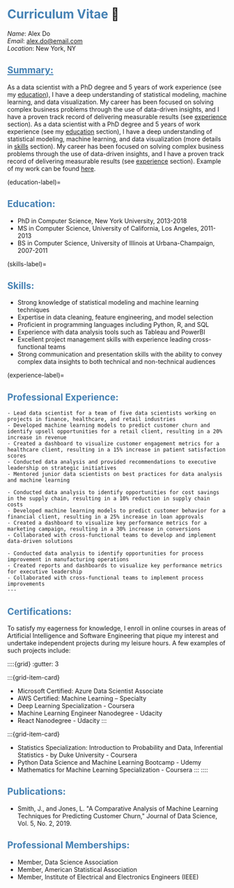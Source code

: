 # <span style="color:SteelBlue">Curriculum Vitae</span> 📇

*Name*: Alex Do</span></br>
*Email*: alex.do@email.com</br>
*Location*: New York, NY</br>

## <span style="color:SteelBlue"><u>Summary:</u></span>

As a data scientist with a PhD degree and 5 years of work experience (see my [education](education-label)), I have a deep understanding of statistical modeling, machine learning, and data visualization. My career has been focused on solving complex business problems through the use of data-driven insights, and I have a proven track record of delivering measurable results (see [experience](experience-label) section). As a data scientist with a PhD degree and 5 years of work experience (see my [education](education-label) section), I have a deep understanding of statistical modeling, machine learning, and data visualization (more details in [skills](skills-label) section). My career has been focused on solving complex business problems through the use of data-driven insights, and I have a proven track record of delivering measurable results (see [experience](experience-label) section). Example of my work can be found [here](./analysis_example.ipynb).

(education-label)= 
## <span style="color:SteelBlue">Education:</span> 

- PhD in Computer Science, New York University, 2013-2018
- MS in Computer Science, University of California, Los Angeles, 2011-2013
- BS in Computer Science, University of Illinois at Urbana-Champaign, 2007-2011

(skills-label)=
## <span style="color:SteelBlue">Skills:</span> 

- Strong knowledge of statistical modeling and machine learning techniques
- Expertise in data cleaning, feature engineering, and model selection
- Proficient in programming languages including Python, R, and SQL
- Experience with data analysis tools such as Tableau and PowerBI
- Excellent project management skills with experience leading cross-functional teams
- Strong communication and presentation skills with the ability to convey complex data insights to both technical and non-technical audiences

(experience-label)=
## <span style="color:SteelBlue">Professional Experience:</span> 

```{dropdown} **Data Scientist, ABC Corporation, New York, NY, 2018-present** &nbsp;📊
- Lead data scientist for a team of five data scientists working on projects in finance, healthcare, and retail industries
- Developed machine learning models to predict customer churn and identify upsell opportunities for a retail client, resulting in a 20% increase in revenue
- Created a dashboard to visualize customer engagement metrics for a healthcare client, resulting in a 15% increase in patient satisfaction scores
- Conducted data analysis and provided recommendations to executive leadership on strategic initiatives
- Mentored junior data scientists on best practices for data analysis and machine learning
```
```{dropdown} **Data Scientist, XYZ Corporation, Los Angeles, CA, 2016-2018** &nbsp;📈
- Conducted data analysis to identify opportunities for cost savings in the supply chain, resulting in a 10% reduction in supply chain costs
- Developed machine learning models to predict customer behavior for a financial client, resulting in a 25% increase in loan approvals
- Created a dashboard to visualize key performance metrics for a marketing campaign, resulting in a 30% increase in conversions
- Collaborated with cross-functional teams to develop and implement data-driven solutions
```
```{dropdown} **Data Analyst, DEF Corporation, Urbana-Champaign, IL, 2011-2016** &nbsp;📉
- Conducted data analysis to identify opportunities for process improvement in manufacturing operations
- Created reports and dashboards to visualize key performance metrics for executive leadership
- Collaborated with cross-functional teams to implement process improvements
---
```
## <span style="color:SteelBlue">Certifications:</span> 

To satisfy my eagerness for knowledge, I enroll in online courses in areas of Artificial Intelligence and Software Engineering that pique my interest and undertake independent projects during my leisure hours. A few examples of such projects include:

::::{grid}
:gutter: 3

:::{grid-item-card} 
- Microsoft Certified: Azure Data Scientist Associate
- AWS Certified: Machine Learning – Specialty
- Deep Learning Specialization - Coursera
- Machine Learning Engineer Nanodegree - Udacity
- React Nanodegree - Udacity
:::

:::{grid-item-card} 
- Statistics Specialization: Introduction to Probability and Data, Inferential Statistics - by Duke University - Coursera
- Python Data Science and Machine Learning Bootcamp - Udemy
- Mathematics for Machine Learning Specialization - Coursera
:::
::::

## <span style="color:SteelBlue">Publications:</span> 

- Smith, J., and Jones, L. "A Comparative Analysis of Machine Learning Techniques for Predicting Customer Churn," Journal of Data Science, Vol. 5, No. 2, 2019.

## <span style="color:SteelBlue">Professional Memberships:</span> 

- Member, Data Science Association
- Member, American Statistical Association
- Member, Institute of Electrical and Electronics Engineers (IEEE)
